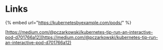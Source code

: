 # Links

{% embed url="https://kubernetesbyexample.com/pods/" %}

[https://medium.com/@pczarkowski/kubernetes-tip-run-an-interactive-pod-d701766a12](https://medium.com/@pczarkowski/kubernetes-tip-run-an-interactive-pod-d701766a12)

